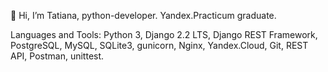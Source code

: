 👋 Hi, I’m Tatiana, python-developer.
Yandex.Practicum graduate.

Languages and Tools: Python 3, Django 2.2 LTS, Django REST Framework, PostgreSQL, MySQL, SQLite3, gunicorn, Nginx, Yandex.Cloud, Git, REST API, Postman, unittest.
